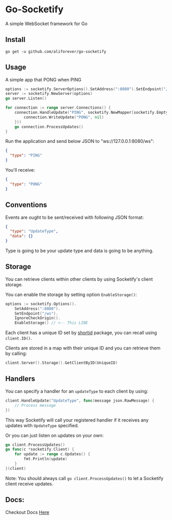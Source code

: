 # Go-Socketify
A simple WebSocket framework for Go

## Install
```go get -u github.com/aliforever/go-socketify```

## Usage
A simple app that PONG when PING
```go
options := socketify.ServerOptions().SetAddress(":8080").SetEndpoint("/ws").IgnoreCheckOrigin()
server := socketify.NewServer(options)
go server.Listen()

for connection := range server.Connections() {
    connection.HandleUpdate("PING", socketify.NewMapper[socketify.EmptyInput](func(_ socketify.EmptyInput) {
        connection.WriteUpdate("PONG", nil)
    }))
    go connection.ProcessUpdates()
}
```
Run the application and send below JSON to "ws://127.0.0.1:8080/ws":
```json
{
  "type": "PING"
}
```
You'll receive:
```json
{
  "type": "PONG"
}
```

## Conventions
Events are ought to be sent/received with following JSON format:
```json
{
  "type": "UpdateType",
  "data": {}
}
```
Type is going to be your update type and data is going to be anything.

## Storage
You can retrieve clients within other clients by using Socketify's client storage. 

You can enable the storage by setting option `EnableStorage()`:

```go
options := socketify.Options().
	SetAddress(":8080").
	SetEndpoint("/ws").
	IgnoreCheckOrigin().
	EnableStorage() // <-- This LINE
```
Each client has a unique ID set by [shortid](github.com/teris-io/shortid) package, you can recall using `client.ID()`.

Clients are stored in a map with their unique ID and you can retrieve them by calling:
```go
client.Server().Storage().GetClientByID(UniqueID)
```

## Handlers
You can specify a handler for an `updateType` to each client by using:
```go
client.HandleUpdate("UpdateType", func(message json.RawMessage) {
	// Process message
})
```
This way Socketify will call your registered handler if it receives any updates with `UpdateType` specified.

Or you can just listen on updates on your own:
```go
go client.ProcessUpdates()
go func(c *socketify.Client) {
    for update := range c.Updates() {
        fmt.Println(update)
    }
}(client)
```
Note: You should always call `go client.ProcessUpdates()` to let a Socketify client receive updates. 

## Docs:
Checkout Docs [Here](https://pkg.go.dev/github.com/aliforever/go-socketify)
